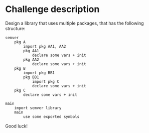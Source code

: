 # Challenge description

Design a library that uses multiple packages, that has
the following structure:

```
semver
    pkg A
        import pkg AA1, AA2
        pkg AA1
            declare some vars + init
        pkg AA2
            declare some vars + init
    pkg B
        import pkg BB1
        pkg BB1
            import pkg C
            declare some vars + init
    pkg C
        declare some vars + init
    
main
    import semver library
    main
        use some exported symbols
```

Good luck!
